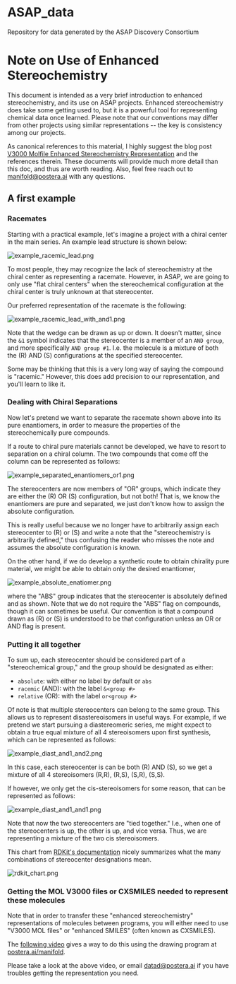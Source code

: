 # ASAP_data
Repository for data generated by the ASAP Discovery Consortium

# Note on Use of Enhanced Stereochemistry

This document is intended as a very brief introduction to enhanced stereochemistry, and its use on ASAP projects. Enhanced stereochemistry does take some getting used to, but it is a powerful tool for representing chemical data once learned. Please note that our conventions may differ from other projects using similar representations -- the key is consistency among our projects.

As canonical references to this material, I highly suggest the blog post [V3000 Molfile Enhanced Stereochemistry Representation](https://depth-first.com/articles/2022/02/09/v3000-molfile-enhanced-stereochemistry-representation/) and the references therein. These documents will provide much more detail than this doc, and thus are worth reading. Also, feel free reach out to [manifold@postera.ai](mailto:manifold@postera.ai) with any questions.

## A first example

### Racemates

Starting with a practical example, let's imagine a project with a chiral center in the main series. An example lead structure is shown below:

![example_racemic_lead.png](https://s3-us-west-2.amazonaws.com/secure.notion-static.com/8e38202e-512b-4ec2-af58-8986a98b2c96/example_racemic_lead.png)

To most people, they may recognize the lack of stereochemistry at the chiral center as representing a racemate. However, in ASAP, we are going to only use "flat chiral centers" when the stereochemical configuration at the chiral center is truly unknown at that stereocenter.

Our preferred representation of the racemate is the following:

![example_racemic_lead_with_and1.png](https://s3-us-west-2.amazonaws.com/secure.notion-static.com/0771494e-d250-477e-848c-3d1c39103e40/example_racemic_lead_with_and1.png)

Note that the wedge can be drawn as up or down. It doesn't matter, since the `&1` symbol indicates that the stereocenter is a member of an `AND group`, and more specifically `AND group #1`. I.e. the molecule is a mixture of both the (R) AND (S) configurations at the specified stereocenter.

Some may be thinking that this is a very long way of saying the compound is "racemic." However, this does add precision to our representation, and you'll learn to like it.

### Dealing with Chiral Separations

Now let's pretend we want to separate the racemate shown above into its pure enantiomers, in order to measure the properties of the stereochemically pure compounds.

If a route to chiral pure materials cannot be developed, we have to resort to separation on a chiral column. The two compounds that come off the column can be represented as follows:

![example_separated_enantiomers_or1.png](https://s3-us-west-2.amazonaws.com/secure.notion-static.com/0b4d23e0-0414-4a50-95e8-b9c50d6a64df/example_separated_enantiomers_or1.png)

The stereocenters are now members of "OR" groups, which indicate they are either the (R) OR (S) configuration, but not both! That is, we know the enantiomers are pure and separated, we just don't know how to assign the absolute configuration.

This is really useful because we no longer have to arbitrarily assign each stereocenter to (R) or (S) and write a note that the "stereochemistry is arbitrarily defined," thus confusing the reader who misses the note and assumes the absolute configuration is known.

On the other hand, if we do develop a synthetic route to obtain chirality pure material, we might be able to obtain only the desired enantiomer,

![example_absolute_enatiomer.png](https://s3-us-west-2.amazonaws.com/secure.notion-static.com/cf41088e-b153-4326-a5fb-690ee1a9fa7f/example_absolute_enatiomer.png)

where the "ABS" group indicates that the stereocenter is absolutely defined and as shown. Note that we do not require the "ABS" flag on compounds, though it can sometimes be useful. Our convention is that a compound drawn as (R) or (S) is understood to be that configuration unless an OR or AND flag is present.

### Putting it all together

To sum up, each stereocenter should be considered part of a "stereochemical group," and the group should be designated as either:

- `absolute`: with either no label by default or `abs`
- `racemic` (AND): with the label `&<group #>`
- `relative` (OR): with the label `or<group #>`

Of note is that multiple stereocenters can belong to the same group. This allows us to represent disastereoisomers in useful ways. For example, if we pretend we start pursuing a diastereomeric series, me might expect to obtain a true equal mixture of all 4 stereoisomers upon first synthesis, which can be represented as follows:

![example_diast_and1_and2.png](https://s3-us-west-2.amazonaws.com/secure.notion-static.com/a3dab8e9-6169-4ea9-8aee-741d4b948087/example_diast_and1_and2.png)

In this case, each stereocenter is can be both (R) AND (S), so we get a mixture of all 4 stereoisomers (R,R), (R,S), (S,R), (S,S).

If however, we only get the cis-stereoisomers for some reason, that can be represented as follows:

![example_diast_and1_and1.png](https://s3-us-west-2.amazonaws.com/secure.notion-static.com/dbd8d2d6-7446-4c16-97c6-58517e1c7ced/example_diast_and1_and1.png)

Note that now the two stereocenters are "tied together." I.e., when one of the stereocenters is up, the other is up, and vice versa. Thus, we are representing a mixture of the two cis stereoisomers.

This chart from [RDKit's documentation](https://www.rdkit.org/docs/RDKit_Book.html#support-for-enhanced-stereochemistry) nicely summarizes what the many combinations of stereocenter designations mean.

![rdkit_chart.png](https://s3-us-west-2.amazonaws.com/secure.notion-static.com/c55fb793-ad3e-4f1f-ab61-afefb17fa344/rdkit_chart.png)

### Getting the MOL V3000 files or CXSMILES needed to represent these molecules

Note that in order to transfer these "enhanced stereochemistry" representations of molecules between programs, you will either need to use "V3000 MOL files" or "enhanced SMILES" (often known as CXSMILES).

The [following video](https://www.loom.com/share/707a158b49254c1a9edb92cb117ac9bc) gives a way to do this using the drawing program at [postera.ai/manifold](https://postera.ai/manifold).

Please take a look at the above video, or email [datad@postera.ai](mailto:manifold@postera.ai) if you have troubles getting the representation you need.
